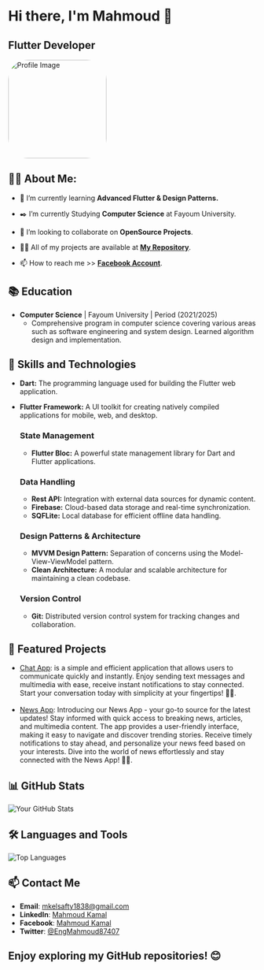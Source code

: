 # Hi there, I'm Mahmoud 👋
## Flutter Developer

<div style="display: flex; justify-content: space-between; align-items: center;">
  <div style="flex: 1; margin-right: 20px;">
    <img src="https://image.freepik.com/free-vector/professional-programmer-engineer-writing-code_3446-693.jpg" alt="Profile Image" width="200" style="border-radius: 20%;">
  </div>
</div>


## 🙋‍♂️ About Me:

- 🌱 I’m currently learning **Advanced Flutter & Design Patterns.**

- ✒️ I’m currently Studying **Computer Science** at Fayoum University.

- 👯 I’m looking to collaborate on **OpenSource Projects**.

- 👨‍💻 All of my projects are available at **[My Repository](https://github.com/mahmoudkamalx14?tab=repositories)**.

- 📫 How to reach me >> **[Facebook Account](https://www.facebook.com/mahmoudkamalx14)**.
  


## 📚 Education 

- **Computer Science** | Fayoum University | Period (2021/2025)
  - Comprehensive program in computer science covering various areas such as software engineering and system design. Learned algorithm design and implementation.


## 🚀 Skills and Technologies

  - **Dart:** The programming language used for building the Flutter web application.
  - **Flutter Framework:** A UI toolkit for creating natively compiled applications for mobile, web, and desktop.

    ### State Management
     - **Flutter Bloc:** A powerful state management library for Dart and Flutter applications.

    ### Data Handling
     - **Rest API:** Integration with external data sources for dynamic content.
     - **Firebase:** Cloud-based data storage and real-time synchronization.
     - **SQFLite:** Local database for efficient offline data handling.

    ### Design Patterns & Architecture
     - **MVVM Design Pattern:** Separation of concerns using the Model-View-ViewModel pattern.
     - **Clean Architecture:** A modular and scalable architecture for maintaining a clean codebase.

    ### Version Control
     - **Git:** Distributed version control system for tracking changes and collaboration.


## 🌟 Featured Projects

- [Chat App](https://github.com/mahmoudkamalx14/chat):
  is a simple and efficient application that allows users to communicate quickly and instantly. Enjoy sending text messages and multimedia with ease, receive instant notifications to stay connected. Start your conversation today with simplicity at your fingertips! 📱💬.
  <br><br>
- [News App](https://github.com/mahmoudkamalx14/News-App):
  Introducing our News App - your go-to source for the latest updates! Stay informed with quick access to breaking news, articles, and multimedia content. The app provides a user-friendly interface, making it easy to navigate and discover trending stories. Receive timely notifications to stay ahead, and personalize your news feed based on your interests. Dive into the world of news effortlessly and stay connected with the News App! 📰📲.

## 📊 GitHub Stats

![Your GitHub Stats](https://github-readme-stats.vercel.app/api?username=mahmoudkamalx14&show_icons=true&count_private=true&hide=contribs,prs&theme=radical)

## 🛠️ Languages and Tools

![Top Languages](https://github-readme-stats.vercel.app/api/top-langs/?username=mahmoudkamalx14&layout=compact&theme=radical)


## 📫 Contact Me

- **Email**: [mkelsafty1838@gmail.com](mailto:mkelsafty1838@gmail.com)
- **LinkedIn**: [Mahmoud Kamal](https://www.linkedin.com/in/mahmoudkamal14/)
- **Facebook**: [Mahmoud Kamal](https://www.facebook.com/mahmoudkamalx14)
- **Twitter**: [@EngMahmoud87407](https://twitter.com/EngMahmoud87407)
  

## Enjoy exploring my GitHub repositories! 😊
